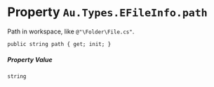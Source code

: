 # Property `Au.Types.EFileInfo.path`

Path in workspace, like `@"\Folder\File.cs"`.

```
public string path { get; init; }
```

##### Property Value

`string`